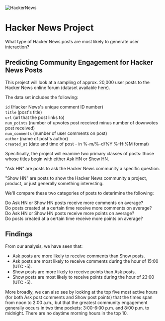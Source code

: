 ![HackerNews](https://medialab.github.io/artoo/public/img/hackernews.png)

# Hacker News Project
What type of Hacker News posts are most likely to generate user interaction?

## Predicting Community Engagement for Hacker News Posts
This project will look at a sampling of approx. 20,000 user posts to the Hacker News online forum (dataset available here).

The data set includes the following:

`id` (Hacker News's unique comment ID number)  
`title` (post's title)  
`url` (url that the post links to)  
`num_points` (number of upvotes post received minus number of downvotes post received)  
`num_comments` (number of user comments on post)  
`author` (name of post's author)  
`created_at` (date and time of post - in %-m/%-d/%Y %-H:%M format)  
  
Specifically, the project will examine two primary classes of posts: those whose titles begin with either Ask HN or Show HN.  
  
"Ask HN" are posts to ask the Hacker News community a specific question.  
  
"Show HN" are posts to show the Hacker News community a project, product, or just generally something interesting.  
  
We'll compare these two categories of posts to deterimine the following:  
  
Do Ask HN or Show HN posts receive more comments on average?  
Do posts created at a certain time receive more comments on average?  
Do Ask HN or Show HN posts receive more points on average?  
Do posts created at a certain time receive more points on average?  

## Findings  

From our analysis, we have seen that:

- Ask posts are more likely to receive comments than Show posts.
- Ask posts are most likely to receive comments during the hour of 15:00 (UTC -5).
- Show posts are more likely to receive points than Ask posts.
- Show posts are most likely to receive points during the hour of 23:00 (UTC -5).

More broadly, we can also see by looking at the top five most active hours (for both Ask post comments and Show post points) that the times span from noon to 2:00 a.m., but that the greatest community engagement generally occurs in two time pockets: 3:00-6:00 p.m. and 8:00 p.m. to midnight. There are no daytime morning hours in the top 10.

